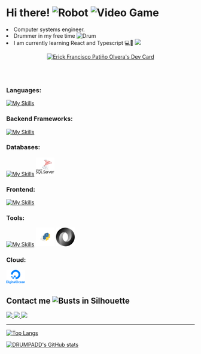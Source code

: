 # Hi there! <img src="https://raw.githubusercontent.com/Tarikul-Islam-Anik/Animated-Fluent-Emojis/master/Emojis/Smilies/Robot.png" alt="Robot" width="25" height="25" /> <img src="https://raw.githubusercontent.com/Tarikul-Islam-Anik/Animated-Fluent-Emojis/master/Emojis/Activities/Video%20Game.png" alt="Video Game" width="25" height="25" />
<li>Computer systems engineer.</li>
<li>Drummer in my free time <img src="https://raw.githubusercontent.com/Tarikul-Islam-Anik/Animated-Fluent-Emojis/master/Emojis/Objects/Drum.png" alt="Drum" width="25" height="25" /></li>
<li>I am currently learning React and Typescript 💻👾 <img src="https://media0.giphy.com/media/iIqmM5tTjmpOB9mpbn/giphy.gif?cid=ecf05e470pnftxa4x4ju4768wtgm0wh2doi39g0k8i52eni1&rid=giphy.gif&ct=g" width="50" /></li>
<p align="center">
  <a href="https://app.daily.dev/drumpadd"><img src="https://api.daily.dev/devcards/v2/KN7_0hEEE.png?r=q7d&type=wide" width="650" alt="Erick Francisco Patiño Olvera's Dev Card"/></a>
 <!--<img src="https://media3.giphy.com/media/fuJPZBIIqzbt1kAYVc/giphy.gif?cid=ecf05e47nzi3n2cijch5cyaybmb2k13zlwynpc3tyqlha3qu&rid=giphy.gif&ct=g" width="300" alt="HostGator" /> -->
</p>
<br /><br />
<!-- Comment -->
<!-- https://api.daily.dev/devcards/3ce1af779f9b48df8d8179590c8dde28.png?r=a1h old dev card version -->

<p><h3>Languages:</h3>

  <span>[![My Skills](https://skillicons.dev/icons?i=php,js,py)](https://skillicons.dev)</span> 
</p>
<p><h3>Backend Frameworks:</h3>

  <span>[![My Skills](https://skillicons.dev/icons?i=laravel,django,flask,express)](https://skillicons.dev)</span> 
</p>
<p><h3>Databases:</h3>

  <span>[![My Skills](https://skillicons.dev/icons?i=mysql,sqlite,postgres)](https://skillicons.dev)</span>
  <img src="https://raw.githubusercontent.com/github/explore/96943574ba0c0340ba6ea1e6f768e9abe43e34e1/topics/sql-server/sql-server.png" alt="SQL Server" width="50">
</p>
<p><h3>Frontend:</h3>

  <span>[![My Skills](https://skillicons.dev/icons?i=html,css,bootstrap,tailwind,react)](https://skillicons.dev)</span> 
</p>
<p><h3>Tools:</h3>

  <span>[![My Skills](https://skillicons.dev/icons?i=jquery,nodejs,vscode,git,npm,vite)](https://skillicons.dev)</span>
  <img src="https://raw.githubusercontent.com/github/explore/666de02829613e0244e9441b114edb85781e972c/topics/pip/pip.png" alt="PIP" width="50">
  <img src="https://raw.githubusercontent.com/DRUMPADD/DRUMPADD/main/frontend/json.svg" alt="JSON" width="50">
</p>
<p><h3>Cloud:</h3>

  <img src="https://raw.githubusercontent.com/DRUMPADD/DRUMPADD/main/services/digital-ocean.svg" alt="DigitalOcean" width="50">&nbsp;&nbsp;
</p>

<h2>Contact me <img src="https://raw.githubusercontent.com/Tarikul-Islam-Anik/Animated-Fluent-Emojis/master/Emojis/People/Busts%20in%20Silhouette.png" alt="Busts in Silhouette" width="25" height="25" /></h2>
<a href="https://www.linkedin.com/in/erick-francisco-pati%C3%B1o-olvera-901205139/" target="_blank">
    <img src="https://skillicons.dev/icons?i=linkedin" />
 </a>
 <a href="https://github.com/DRUMPADD" target="_blank">
    <img src="https://skillicons.dev/icons?i=github" />
 </a>
 <a href="https://mail.google.com/mail/u/0/?to=erickfco1999@gmail.com&fs=1&tf=cm" target="_blank">
    <img src="https://skillicons.dev/icons?i=gmail" />
 </a>
<hr>

[![Top Langs](https://github-readme-stats.vercel.app/api/top-langs/?username=DRUMPADD&layout=pie)](https://github.com/DRUMPADD/github-readme-stats)

[![DRUMPADD's GitHub stats](https://github-readme-stats.vercel.app/api?username=DRUMPADD&show_icons=true&theme=radical&include_all_commits=true)](https://github.com/DRUMPADD/github-readme-stats#gh-dark-mode-only)
